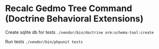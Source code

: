 # Recalc Gedmo Tree Command (Doctrine Behavioral Extensions)

Create sqlite db for tests ``./vendor/bin/doctrine orm:schema-tool:create``

Run tests ``./vendor/bin/phpunit tests``
